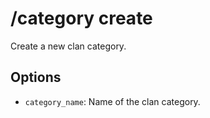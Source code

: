 # /category create

Create a new clan category.

## Options

- `category_name`: Name of the clan category.

